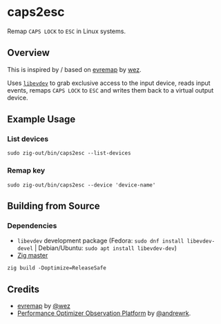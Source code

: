 # caps2esc

Remap `CAPS LOCK` to `ESC` in Linux systems.

## Overview

This is inspired by / based on [evremap][evremap] by [wez][wez].

Uses [`libevdev`][libevdev] to grab exclusive access to the input device, reads input events, remaps `CAPS LOCK` to `ESC` and writes them back to a virtual output device.

## Example Usage

### List devices

```shell
sudo zig-out/bin/caps2esc --list-devices
```

### Remap key

```shell
sudo zig-out/bin/caps2esc --device 'device-name'
```

## Building from Source

### Dependencies

-   `libevdev` development package (Fedora: `sudo dnf install libevdev-devel` | Debian/Ubuntu: `sudo apt install libevdev-dev`)
-   [Zig master](https://ziglang.org/download/)

```shell
zig build -Doptimize=ReleaseSafe
```

## Credits

-   [evremap][evremap] by [@wez][wez]
-   [Performance Optimizer Observation Platform][performance-optimizer-observation-platform] by [@andrewrk][andrew-kelley].

[wez]: https://github.com/wez/
[evremap]: https://github.com/wez/evremap/
[andrew-kelley]: https://github.com/andrewrk/
[performance-optimizer-observation-platform]: https://github.com/andrewrk/poop/
[libevdev]: https://www.freedesktop.org/wiki/Software/libevdev/
